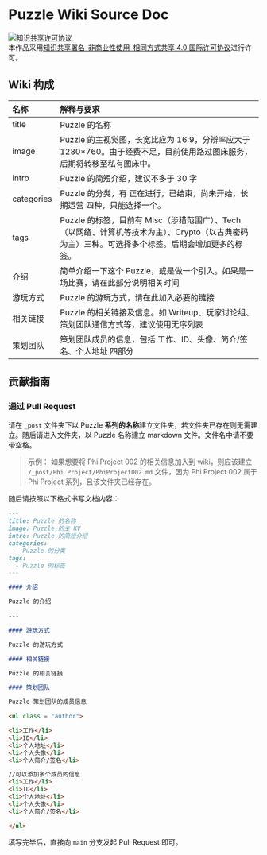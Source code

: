 # Puzzle Wiki Source Doc

<a rel="license" href="http://creativecommons.org/licenses/by-nc-sa/4.0/"><img alt="知识共享许可协议" style="border-width:0" src="https://i.creativecommons.org/l/by-nc-sa/4.0/88x31.png" /></a><br />本作品采用<a rel="license" href="http://creativecommons.org/licenses/by-nc-sa/4.0/">知识共享署名-非商业性使用-相同方式共享 4.0 国际许可协议</a>进行许可。

## Wiki 构成

|名称|解释与要求|
|:---|:----|
|title|Puzzle 的名称|
|image|Puzzle 的主视觉图，长宽比应为 16:9，分辨率应大于 1280*760。由于经费不足，目前使用路过图床服务，后期将转移至私有图床中。|
|intro|Puzzle 的简短介绍，建议不多于 30 字|
|categories|Puzzle 的分类，有 正在进行，已结束，尚未开始，长期运营 四种，只能选择一个。|
|tags|Puzzle 的标签，目前有 Misc（涉猎范围广）、Tech（以网络、计算机等技术为主）、Crypto（以古典密码为主）三种。可选择多个标签。后期会增加更多的标签。|
|介绍|简单介绍一下这个 Puzzle，或是做一个引入。如果是一场比赛，请在此部分说明相关时间|
|游玩方式|Puzzle 的游玩方式，请在此加入必要的链接|
|相关链接|Puzzle 的相关链接及信息。如 Writeup、玩家讨论组、策划团队通信方式等，建议使用无序列表|
|策划团队|策划团队成员的信息，包括 工作、ID、头像、简介/签名、个人地址 四部分|

## 贡献指南

### 通过 Pull Request

请在 `_post` 文件夹下以 Puzzle **系列的名称**建立文件夹，若文件夹已存在则无需建立。随后请进入文件夹，以 Puzzle 名称建立 markdown 文件。文件名中请不要带空格。

> 示例：
> 如果想要将 Phi Project 002 的相关信息加入到 wiki，则应该建立 `/_post/Phi Project/PhiProject002.md` 文件，因为 Phi Project 002 属于 Phi Project 系列，且该文件夹已经存在。

随后请按照以下格式书写文档内容：

```markdown
---
title: Puzzle 的名称
image: Puzzle 的主 KV
intro: Puzzle 的简短介绍
categories: 
  - Puzzle 的分类
tags:
  - Puzzle 的标签
---

#### 介绍

Puzzle 的介绍

---

#### 游玩方式

Puzzle 的游玩方式

#### 相关链接

Puzzle 的相关链接

#### 策划团队

Puzzle 策划团队的成员信息

<ul class = "author">

<li>工作</li>
<li>ID</li>
<li>个人地址</li>
<li>个人头像</li>
<li>个人简介/签名</li>

//可以添加多个成员的信息
<li>工作</li>
<li>ID</li>
<li>个人地址</li>
<li>个人头像</li>
<li>个人简介/签名</li>

</ul>
```

填写完毕后，直接向 `main` 分支发起 Pull Request 即可。
